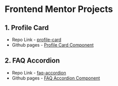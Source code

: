 # Frontend Mentor Projects


## 1. Profile Card
- Repo Link - [profile-card](https://github.com/dsijakovski98/profile-card)
- Github pages - [Profile Card Component](https://dsijakovski98.github.io/profile-card/)

## 2. FAQ Accordion
- Repo Link - [faq-accordion](https://github.com/dsijakovski98/faq-accordion)
- Github pages - [FAQ Accordion Component](https://dsijakovski98.github.io/faq-accordion/)
